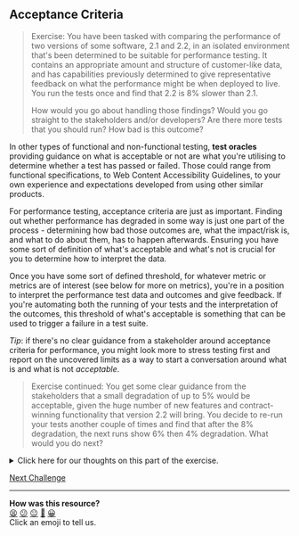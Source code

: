 ## Acceptance Criteria

> Exercise: You have been tasked with comparing the performance of two versions
> of some software, 2.1 and 2.2, in an isolated environment that's been
> determined to be suitable for performance testing. It contains an appropriate
> amount and structure of customer-like data, and has capabilities previously
> determined to give representative feedback on what the performance might be
> when deployed to live. You run the tests once and find that 2.2 is 8% slower
> than 2.1.
> 
> How would you go about handling those findings? Would you go straight to the
> stakeholders and/or developers? Are there more tests that you should run? How
> bad is this outcome?

In other types of functional and non-functional testing, **test oracles**
providing guidance on what is acceptable or not are what you're utilising to
determine whether a test has passed or failed. Those could range from functional
specifications, to Web Content Accessibility Guidelines, to your own experience
and expectations developed from using other similar products.

For performance testing, acceptance criteria are just as important. Finding out
whether performance has degraded in some way is just one part of the process -
determining how bad those outcomes are, what the impact/risk is, and what to do
about them, has to happen afterwards. Ensuring you have some sort of definition
of what's acceptable and what's not is crucial for you to determine how to
interpret the data.

Once you have some sort of defined threshold, for whatever metric or metrics are
of interest (see below for more on metrics), you're in a position to interpret
the performance test data and outcomes and give feedback. If you're automating
both the running of your tests and the interpretation of the outcomes, this
threshold of what's acceptable is something that can be used to trigger a
failure in a test suite.

*Tip*: if there's no clear guidance from a stakeholder around acceptance
criteria for performance, you might look more to stress testing first and report
on the uncovered limits as a way to start a conversation around what is and what
is not *acceptable*.

> Exercise continued: You get some clear guidance from the stakeholders that a
> small degradation of up to 5% would be acceptable, given the huge number of
> new features and contract-winning functionality that version 2.2 will bring.
> You decide to re-run your tests another couple of times and find that after
> the 8% degradation, the next runs show 6% then 4% degradation. What would you
> do next?

<details>
  <summary>Click here for our thoughts on this part of the exercise.</summary>

There's enough in those three runs to suggest we're around or above what's been
stated as acceptable, that the stakeholders should be informed. If they decide
that ~5% isn't sufficiently concerning, that's their call to make.

If you're wondering why each run is reporting a smaller amount of degradation
each time:

* 8% for the 1st
* 5% for the 2nd
* 4% for the 3rd

that's something we might suggest looking into as well. Perhaps there's some
slowness on the first time it is run while things are being initialised, and
reinstalling the software before each run of the performance tests (or doing
some steps that initialise things before starting performance tests) might give
more consistent readings across the runs.
</details>

[Next Challenge](05_metrics.md)

<!-- BEGIN GENERATED SECTION DO NOT EDIT -->

---

**How was this resource?**  
[😫](https://airtable.com/shrUJ3t7KLMqVRFKR?prefill_Repository=makersacademy%2Fextending-testing&prefill_File=phase7%2F04_acceptance_criteria.md&prefill_Sentiment=😫) [😕](https://airtable.com/shrUJ3t7KLMqVRFKR?prefill_Repository=makersacademy%2Fextending-testing&prefill_File=phase7%2F04_acceptance_criteria.md&prefill_Sentiment=😕) [😐](https://airtable.com/shrUJ3t7KLMqVRFKR?prefill_Repository=makersacademy%2Fextending-testing&prefill_File=phase7%2F04_acceptance_criteria.md&prefill_Sentiment=😐) [🙂](https://airtable.com/shrUJ3t7KLMqVRFKR?prefill_Repository=makersacademy%2Fextending-testing&prefill_File=phase7%2F04_acceptance_criteria.md&prefill_Sentiment=🙂) [😀](https://airtable.com/shrUJ3t7KLMqVRFKR?prefill_Repository=makersacademy%2Fextending-testing&prefill_File=phase7%2F04_acceptance_criteria.md&prefill_Sentiment=😀)  
Click an emoji to tell us.

<!-- END GENERATED SECTION DO NOT EDIT -->
